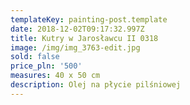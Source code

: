 ```yaml
---
templateKey: painting-post.template
date: 2018-12-02T09:17:32.997Z
title: Kutry w Jarosławcu II 0318
image: /img/img_3763-edit.jpg
sold: false
price_pln: '500'
measures: 40 x 50 cm
description: Olej na płycie pilśniowej
---
```


